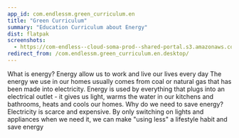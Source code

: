 ```yaml
---
app_id: com.endlessm.green_curriculum.en
title: "Green Curriculum"
summary: "Education Curriculum about Energy"
dist: flatpak
screenshots:
  - https://com-endless--cloud-soma-prod--shared-portal.s3.amazonaws.com/app196.screenshots.78d6c25a-91b1-4848-9b5e-299d3b15135d.png
redirect_from: /com.endlessm.green_curriculum.en.desktop/
---
```


<p>What is energy?  Energy allow us to work and live our lives every day  The energy we use in our homes usually comes from coal or natural gas that has been made into electricity. Energy is used by everything that plugs into an electrical outlet - it gives us light, warms the water in our kitchens and bathrooms, heats and cools our homes.  Why do we need to save energy?  Electricity is scarce and expensive. By only switching on lights and appliances when we need it, we can make "using less" a lifestyle habit and save energy</p>
